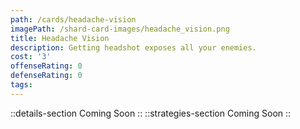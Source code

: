 ```yaml
---
path: /cards/headache-vision
imagePath: /shard-card-images/headache_vision.png
title: Headache Vision
description: Getting headshot exposes all your enemies.
cost: '3'
offenseRating: 0
defenseRating: 0
tags:
---
```

::details-section
Coming Soon
::
::strategies-section
Coming Soon
::